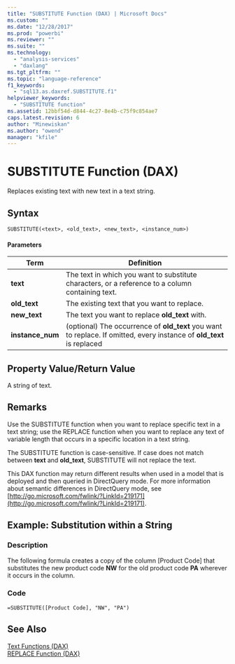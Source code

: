 ```yaml
---
title: "SUBSTITUTE Function (DAX) | Microsoft Docs"
ms.custom: ""
ms.date: "12/28/2017"
ms.prod: "powerbi"
ms.reviewer: ""
ms.suite: ""
ms.technology: 
  - "analysis-services"
  - "daxlang"
ms.tgt_pltfrm: ""
ms.topic: "language-reference"
f1_keywords: 
  - "sql13.as.daxref.SUBSTITUTE.f1"
helpviewer_keywords: 
  - "SUBSTITUTE function"
ms.assetid: 12bbf54d-d844-4c27-8e4b-c75f9c854ae7
caps.latest.revision: 6
author: "Minewiskan"
ms.author: "owend"
manager: "kfile"
---
```

# SUBSTITUTE Function (DAX)
Replaces existing text with new text in a text string.  
  
## Syntax  
  
```  
SUBSTITUTE(<text>, <old_text>, <new_text>, <instance_num>)  
```  
  
#### Parameters  
  
|Term|Definition|  
|--------|--------------|  
|**text**|The text in which you want to substitute characters, or a reference to a column containing text.|  
|**old_text**|The existing text that you want to replace.|  
|**new_text**|The text you want to replace **old_text** with.|  
|**instance_num**|(optional) The occurrence of **old_text** you want to replace. If omitted, every instance of **old_text** is replaced|  
  
## Property Value/Return Value  
A string of text.  
  
## Remarks  
Use the SUBSTITUTE function when you want to replace specific text in a text string; use the REPLACE function when you want to replace any text of variable length that occurs in a specific location in a text string.  
  
The SUBSTITUTE function is case-sensitive. If case does not match between **text** and **old_text**, SUBSTITUTE will not replace the text.  
  
This DAX function may return different results when used in a model that is deployed and then queried in DirectQuery mode. For more information about semantic differences in DirectQuery mode, see  [http://go.microsoft.com/fwlink/?LinkId=219171](http://go.microsoft.com/fwlink/?LinkId=219171).  
  
## Example: Substitution within a String  
  
### Description  
The following formula creates a copy of the column [Product Code] that substitutes the new product code **NW** for the old product code **PA** wherever it occurs in the column.  
  
### Code  
  
```  
=SUBSTITUTE([Product Code], "NW", "PA")  
```  
  
## See Also  
[Text Functions &#40;DAX&#41;](text-functions-dax.md)  
[REPLACE Function &#40;DAX&#41;](replace-function-dax.md)  
  
